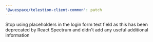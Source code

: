 ```yaml
---
'@wuespace/telestion-client-common': patch
---
```


Stop using placeholders in the login form text field as this has been deprecated by React Spectrum and didn't add any useful additional information
